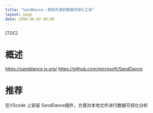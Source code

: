 ```yaml
---
title: "SandDance--微软开源的数据可视化工具"
layout: page
date: 2099-06-02 00:00
---
```

[TOC]


# 概述 
https://sanddance.js.org/
https://github.com/microsoft/SandDance


# 推荐

在VScode 上安装 SandDance插件，方便对本地文件进行数据可视化分析

